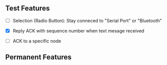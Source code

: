 ## Test Features
- [ ] Selection (Radio Button): Stay conneced to "Serial Port" or "Bluetooth"
- [x] Reply ACK with sequence number when text mesage received
- [ ] ACK to a specific node


## Permanent Features